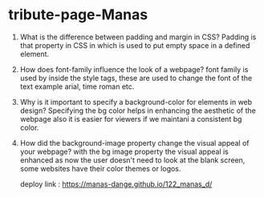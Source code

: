 # tribute-page-Manas

1. What is the difference between padding and margin in CSS?
   Padding is that property in CSS in which is used to put empty space in a defined element.

2. How does font-family influence the look of a webpage?
   font family is used by inside the style tags, these are used to change the font of the text example arial, time roman etc.

3. Why is it important to specify a background-color for elements in web design?
   Specifying the bg color helps in enhancing the aesthetic of the webpage also it is easier for viewers if we maintani a consistent bg color.

4. How did the background-image property change the visual appeal of your webpage?
   with the bg image property the visual appeal is enhanced as now the user doesn't need to look at the blank screen, some websites have their color themes or logos.


   deploy link :  https://manas-dange.github.io/122_manas_d/
